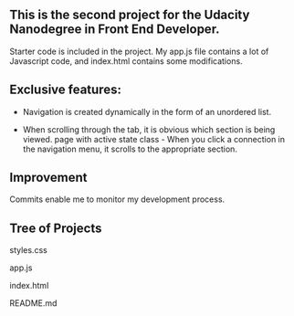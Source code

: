 ## This is the second project for the Udacity Nanodegree in Front End Developer.
Starter code is included in the project. My app.js file contains a lot of Javascript code, and index.html contains some modifications.



## Exclusive features:

- Navigation is created dynamically in the form of an unordered list.

- When scrolling through the tab, it is obvious which section is being viewed.
page with active state class - When you click a connection in the navigation menu, it scrolls to the appropriate section.


## Improvement

Commits enable me to monitor my development process.



## Tree of Projects
styles.css

app.js

index.html

README.md


